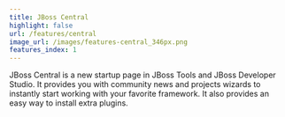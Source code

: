 ```yaml
---
title: JBoss Central
highlight: false
url: /features/central
image_url: /images/features-central_346px.png
features_index: 1
---
```

JBoss Central is a new startup page in JBoss Tools and JBoss Developer Studio. 
It provides you with community news and projects wizards to instantly start working 
with your favorite framework. It also provides an easy way to install extra plugins.
